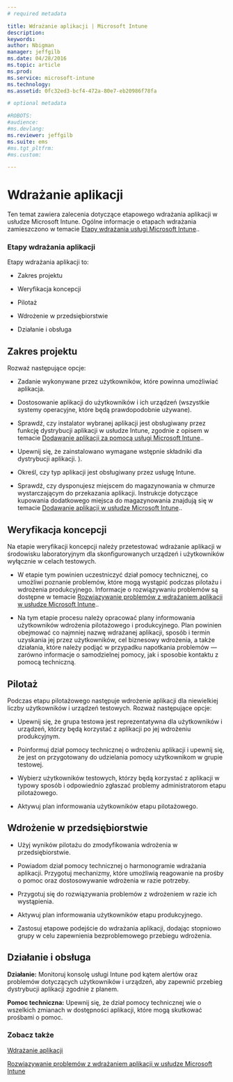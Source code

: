 ```yaml
---
# required metadata

title: Wdrażanie aplikacji | Microsoft Intune
description:
keywords:
author: Nbigman
manager: jeffgilb
ms.date: 04/28/2016
ms.topic: article
ms.prod:
ms.service: microsoft-intune
ms.technology:
ms.assetid: 0fc32ed3-bcf4-472a-80e7-eb20986f78fa

# optional metadata

#ROBOTS:
#audience:
#ms.devlang:
ms.reviewer: jeffgilb
ms.suite: ems
#ms.tgt_pltfrm:
#ms.custom:

---
```


# Wdrażanie aplikacji
Ten temat zawiera zalecenia dotyczące etapowego wdrażania aplikacji w usłudze Microsoft Intune. Ogólne informacje o etapach wdrażania zamieszczono w temacie [Etapy wdrażania usługi Microsoft Intune](rollout-phases-for-microsoft-intune-deployment.md)..

### Etapy wdrażania aplikacji
Etapy wdrażania aplikacji to:

-   Zakres projektu

-   Weryfikacja koncepcji

-   Pilotaż

-   Wdrożenie w przedsiębiorstwie

-   Działanie i obsługa

## Zakres projektu
Rozważ następujące opcje:

-   Zadanie wykonywane przez użytkowników, które powinna umożliwiać aplikacja.

-   Dostosowanie aplikacji do użytkowników i ich urządzeń (wszystkie systemy operacyjne, które będą prawdopodobnie używane).

-   Sprawdź, czy instalator wybranej aplikacji jest obsługiwany przez funkcję dystrybucji aplikacji w usłudze Intune, zgodnie z opisem w temacie [Dodawanie aplikacji za pomocą usługi Microsoft Intune](/intune/deploy-use/add-apps)..

-   Upewnij się, że zainstalowano wymagane wstępnie składniki dla dystrybucji aplikacji. <!---, as described in [Plan for app deployment in Microsoft Intune](plan-for-app-deployment-in-microsoft-intune.md--->).

-   Określ, czy typ aplikacji jest obsługiwany przez usługę Intune.

-   Sprawdź, czy dysponujesz miejscem do magazynowania w chmurze wystarczającym do przekazania aplikacji. Instrukcje dotyczące kupowania dodatkowego miejsca do magazynowania znajdują się w temacie [Dodawanie aplikacji w usłudze Microsoft Intune](/intune/deploy-use/add-apps)..

## Weryfikacja koncepcji
Na etapie weryfikacji koncepcji należy przetestować wdrażanie aplikacji w środowisku laboratoryjnym dla skonfigurowanych urządzeń i użytkowników wyłącznie w celach testowych.

-   W etapie tym powinien uczestniczyć dział pomocy technicznej, co umożliwi poznanie problemów, które mogą wystąpić podczas pilotażu i wdrożenia produkcyjnego. Informacje o rozwiązywaniu problemów są dostępne w temacie [Rozwiązywanie problemów z wdrażaniem aplikacji w usłudze Microsoft Intune](/intune/troubleshoot/troubleshoot-app-deployment-problems-in-microsoft-intune)..

-   Na tym etapie procesu należy opracować plany informowania użytkowników wdrożenia pilotażowego i produkcyjnego. Plan powinien obejmować co najmniej nazwę wdrażanej aplikacji, sposób i termin uzyskania jej przez użytkowników, cel biznesowy wdrożenia, a także działania, które należy podjąć w przypadku napotkania problemów — zarówno informacje o samodzielnej pomocy, jak i sposobie kontaktu z pomocą techniczną.

## Pilotaż
Podczas etapu pilotażowego następuje wdrożenie aplikacji dla niewielkiej liczby użytkowników i urządzeń testowych. Rozważ następujące opcje:

-   Upewnij się, że grupa testowa jest reprezentatywna dla użytkowników i urządzeń, którzy będą korzystać z aplikacji po jej wdrożeniu produkcyjnym.

-   Poinformuj dział pomocy technicznej o wdrożeniu aplikacji i upewnij się, że jest on przygotowany do udzielania pomocy użytkownikom w grupie testowej.

-   Wybierz użytkowników testowych, którzy będą korzystać z aplikacji w typowy sposób i odpowiednio zgłaszać problemy administratorom etapu pilotażowego.

-   Aktywuj plan informowania użytkowników etapu pilotażowego.

## Wdrożenie w przedsiębiorstwie

-   Użyj wyników pilotażu do zmodyfikowania wdrożenia w przedsiębiorstwie.

-   Powiadom dział pomocy technicznej o harmonogramie wdrażania aplikacji. Przygotuj mechanizmy, które umożliwią reagowanie na prośby o pomoc oraz dostosowywanie wdrożenia w razie potrzeby.

-   Przygotuj się do rozwiązywania problemów z wdrożeniem w razie ich wystąpienia.

-   Aktywuj plan informowania użytkowników etapu produkcyjnego.

-   Zastosuj etapowe podejście do wdrażania aplikacji, dodając stopniowo grupy w celu zapewnienia bezproblemowego przebiegu wdrożenia.

## Działanie i obsługa
**Działanie:** Monitoruj konsolę usługi Intune pod kątem alertów oraz problemów dotyczących użytkowników i urządzeń, aby zapewnić przebieg dystrybucji aplikacji zgodnie z planem.

**Pomoc techniczna:** Upewnij się, że dział pomocy technicznej wie o wszelkich zmianach w dostępności aplikacji, które mogą skutkować prośbami o pomoc.

### Zobacz także
[Wdrażanie aplikacji](/intune/deploy-use/deploy-apps)

[Rozwiązywanie problemów z wdrażaniem aplikacji w usłudze Microsoft Intune](/intune/troubleshoot/troubleshoot-app-deployment-problems-in-microsoft-intune)


<!--HONumber=May16_HO1-->


